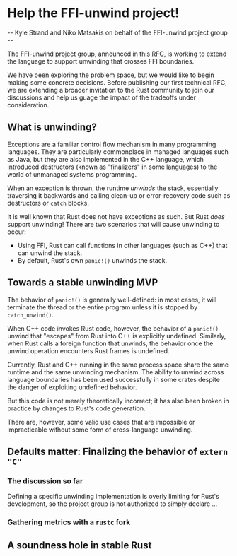 # Help the FFI-unwind project!

-- Kyle Strand and Niko Matsakis on behalf of the FFI-unwind project group --

The FFI-unwind project group, announced in [this RFC][rfc-announcement], is
working to extend the language to support unwinding that crosses FFI
boundaries.

We have been exploring the problem space, but we would like to begin making
some concrete decisions. Before publishing our first technical RFC, we are
extending a broader invitation to the Rust community to join our discussions
and help us guage the impact of the tradeoffs under consideration.

## What is unwinding?

Exceptions are a familiar control flow mechanism in many programming languages.
They are particularly commonplace in managed languages such as Java, but they
are also implemented in the C++ language, which introduced destructors (known
as "finalizers" in some languages) to the world of unmanaged systems
programming.

When an exception is thrown, the runtime _unwinds_ the stack, essentially
traversing it backwards and calling clean-up or error-recovery code such as
destructors or `catch` blocks.

It is well known that Rust does not have exceptions as such. But Rust _does_
support unwinding! There are two scenarios that will cause unwinding to occur:

* Using FFI, Rust can call functions in other languages (such as C++) that can
  unwind the stack.
* By default, Rust's own `panic!()` unwinds the stack.

## Towards a stable unwinding MVP

The behavior of `panic!()` is generally well-defined: in most cases, it will
terminate the thread or the entire program unless it is stopped by
`catch_unwind()`.

When C++ code invokes Rust code, however, the behavior of a `panic!()` unwind
that "escapes" from Rust into C++ is explicitly undefined. Similarly, when Rust
calls a foreign function that unwinds, the behavior once the unwind operation
encounters Rust frames is undefined.

Currently, Rust and C++ running in the same process space share the same
runtime and the same unwinding mechanism. The ability to unwind across language
boundaries has been used successfully in some crates despite the danger of
exploiting undefined behavior.
<!-- XXX mention `mozjpeg` or others? -->
But this code is not merely theoretically incorrect; it has also been broken in
practice by changes to Rust's code generation.
<!-- XXX be more specific, or leave this vague? -->

There are, however, some valid use cases that are impossible or impracticable
without some form of cross-language unwinding.
<!-- XXX examples? Lucet? XXX what would an MVP be? -->

## Defaults matter: Finalizing the behavior of `extern "C"`

### The discussion so far

Defining a specific unwinding implementation is overly limiting for Rust's development, so the project group is not authorized to simply declare ... <!-- XXX -->

### Gathering metrics with a `rustc` fork

## A soundness hole in stable Rust

[rfc-announcement]: https://github.com/rust-lang/rfcs/pull/2797
